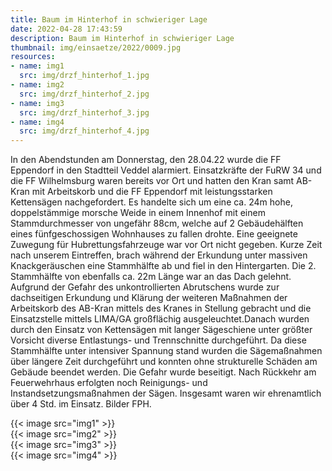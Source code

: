 ```yaml
---
title: Baum im Hinterhof in schwieriger Lage
date: 2022-04-28 17:43:59
description: Baum im Hinterhof in schwieriger Lage
thumbnail: img/einsaetze/2022/0009.jpg
resources:
- name: img1
  src: img/drzf_hinterhof_1.jpg
- name: img2
  src: img/drzf_hinterhof_2.jpg
- name: img3
  src: img/drzf_hinterhof_3.jpg
- name: img4
  src: img/drzf_hinterhof_4.jpg
---
```

In den Abendstunden am Donnerstag, den 28.04.22 wurde die FF Eppendorf in den Stadtteil Veddel alarmiert. Einsatzkräfte der FuRW 34 und die FF Wilhelmsburg waren bereits vor Ort und hatten den Kran samt AB-Kran mit Arbeitskorb und die FF Eppendorf mit leistungsstarken Kettensägen nachgefordert. Es handelte sich um eine ca. 24m hohe, doppelstämmige morsche Weide in einem Innenhof mit einem Stammdurchmesser von ungefähr 88cm, welche auf 2 Gebäudehälften eines fünfgeschossigen Wohnhauses zu fallen drohte. Eine geeignete Zuwegung für Hubrettungsfahrzeuge war vor Ort nicht gegeben. Kurze Zeit nach unserem Eintreffen, brach während der Erkundung unter massiven Knackgeräuschen eine Stammhälfte ab und fiel in den Hintergarten. Die 2. Stammhälfte von ebenfalls ca. 22m Länge war an das Dach gelehnt. Aufgrund der Gefahr des unkontrollierten Abrutschens wurde zur dachseitigen Erkundung und Klärung der weiteren Maßnahmen der Arbeitskorb des AB-Kran mittels des Kranes in Stellung gebracht und die Einsatzstelle mittels LIMA/GA großflächig ausgeleuchtet.Danach wurden durch den Einsatz von Kettensägen mit langer Sägeschiene unter größter Vorsicht diverse Entlastungs- und Trennschnitte durchgeführt. Da diese Stammhälfte unter intensiver Spannung stand wurden die Sägemaßnahmen über längere Zeit durchgeführt und konnten ohne strukturelle Schäden am Gebäude beendet werden. Die Gefahr wurde beseitigt. Nach Rückkehr am Feuerwehrhaus erfolgten noch Reinigungs- und Instandsetzungsmaßnahmen der Sägen. Insgesamt waren wir ehrenamtlich über 4 Std. im Einsatz.         Bilder FPH.

{{< image src="img1" >}}  
{{< image src="img2" >}}  
{{< image src="img3" >}}  
{{< image src="img4" >}}  

